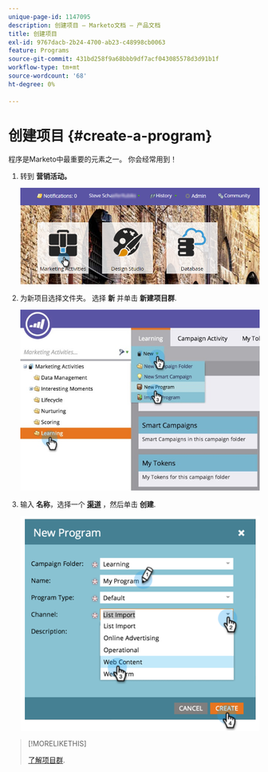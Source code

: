 ```yaml
---
unique-page-id: 1147095
description: 创建项目 — Marketo文档 — 产品文档
title: 创建项目
exl-id: 9767dacb-2b24-4700-ab23-c48998cb0063
feature: Programs
source-git-commit: 431bd258f9a68bbb9df7acf043085578d3d91b1f
workflow-type: tm+mt
source-wordcount: '68'
ht-degree: 0%

---
```


# 创建项目 {#create-a-program}

程序是Marketo中最重要的元素之一。 你会经常用到！

1. 转到 **营销活动。**

   ![](assets/login-marketing-activities.png)

1. 为新项目选择文件夹。 选择 **新** 并单击 **新建项目群**.

   ![](assets/leadlifecycle.jpg)

1. 输入 **名称**，选择一个 **[渠道](https://docs.marketo.com/display/DOCS/Create+a+Program+Channel)** ，然后单击 **创建**.

   ![](assets/image2015-2-5-16-3a33-3a23.png)

>[!MORELIKETHIS]
>
>[了解项目群](/help/marketo/product-docs/core-marketo-concepts/programs/creating-programs/understanding-programs.md).
